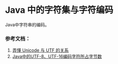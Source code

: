 # Java 中的字符集与字符编码

Java中字符串的编码。

### 参考文档：
1. [弄懂 Unicode 与 UTF 的关系](https://github.com/haycheng/basic-knowledge/blob/master/unicode-and-utf.md)
1. [Java中的UTF-8、UTF-16编码字符所占字节数](https://blog.csdn.net/worm0527/article/details/70833531)


